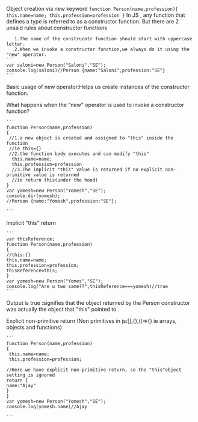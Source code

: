 Object creation via new keyword
     ```
     function Person(name,profession){
     this.name=name;
     this.profession=profession
     }
     ```
 In JS , any function that defines a type is referred to as a constructor function.
 But there are 2 unsaid rules about constructor functions
       
       1.The name of the construcotr function should start with uppercase letter.
       2.When we invoke a constructor function,we always do it using the "new" operator.
    ```
    var saloni=new Person("Saloni","SE");
    console.log(saloni)//Person {name:"Saloni",profession:"SE"}
    ```
    
  Basic usage of new operator:Helps us create instances of the constructor function.


  What happens when the "new" operator is used to invoke a constructor function?
    
    ```
    function Person(name,profession)
    {
     //1.a new object is created and assigned to "this" inside the function
     //ie this={}
     //2.the function body executes and can modify "this"
      this.name=name;
      this.profession=profession
      //3.The implicit "this" value is returned if no explicit non-primitive value is returned
      //ie return this(under the hood)
    }
    var yomesh=new Person("Yomesh","SE");
    console.dir(yomesh);
    //Person {name:"Yomesh",profession:"SE"};
    
    ```
    
  Implicit "this" return
    
    ```
    var thisReference;
    function Person(name,profession)
    {
    //this:{}
    this.name=name;
    this.profession=profession;
    thisReference=this;
    }
    var yomesh=new Person("Yomes","SE");
    console.log("Are u two same??",thisReference===yomesh)//true
    ```
  Output is true :signifies that the object returned by the Person constructor was actually the object that "this" pointed to.



  Explicit non-primitive return
  (Non primitives in js:[],{},()=>{} ie arrays, objects and functions)

    ```
    function Person(name,profession)
    {
     this.name=name;
     this.profession=profession;
    
    //Here we have explicit non-primitive return, so the "this"object setting is ignored
    return {
    name:"Ajay"
    }
    }
    var yomesh=new Person("Yomesh","SE");
    console.log(yomesh.name)//Ajay
    
    ```
